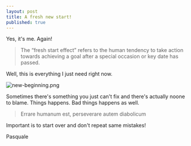 ```yaml
---
layout: post
title: A fresh new start!
published: true
---
```


Yes, it's me. Again!

> The “fresh start effect” refers to the human tendency to take action towards achieving a goal after a special occasion or key date has passed.

Well, this is everything I just need right now.

![new-beginning.png](https://raw.githubusercontent.com/pasfranc/pasfranc.github.io/master/_posts/new-beginning.png)


Sometimes there's something you just can't fix and there's actually noone to blame. Things happens. Bad things happens as well. 

> Errare humanum est, perseverare autem diabolicum

Important is to start over and don't repeat same mistakes!

Pasquale
